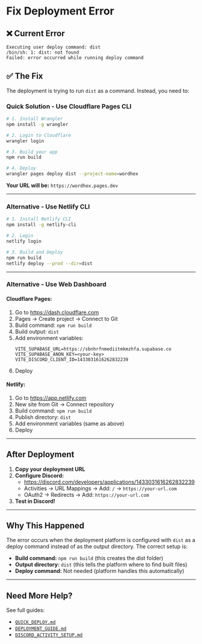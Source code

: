 # Fix Deployment Error

## ❌ Current Error

```
Executing user deploy command: dist
/bin/sh: 1: dist: not found
Failed: error occurred while running deploy command
```

## ✅ The Fix

The deployment is trying to run `dist` as a command. Instead, you need to:

### Quick Solution - Use Cloudflare Pages CLI

```bash
# 1. Install Wrangler
npm install -g wrangler

# 2. Login to Cloudflare
wrangler login

# 3. Build your app
npm run build

# 4. Deploy
wrangler pages deploy dist --project-name=wordhex
```

**Your URL will be:** `https://wordhex.pages.dev`

---

### Alternative - Use Netlify CLI

```bash
# 1. Install Netlify CLI
npm install -g netlify-cli

# 2. Login
netlify login

# 3. Build and Deploy
npm run build
netlify deploy --prod --dir=dist
```

---

### Alternative - Use Web Dashboard

#### Cloudflare Pages:
1. Go to https://dash.cloudflare.com
2. Pages → Create project → Connect to Git
3. Build command: `npm run build`
4. Build output: `dist`
5. Add environment variables:
   ```
   VITE_SUPABASE_URL=https://sbnhrfnmediitmkmzhfa.supabase.co
   VITE_SUPABASE_ANON_KEY=<your-key>
   VITE_DISCORD_CLIENT_ID=1433031616262832239
   ```
6. Deploy

#### Netlify:
1. Go to https://app.netlify.com
2. New site from Git → Connect repository
3. Build command: `npm run build`
4. Publish directory: `dist`
5. Add environment variables (same as above)
6. Deploy

---

## After Deployment

1. **Copy your deployment URL**
2. **Configure Discord:**
   - https://discord.com/developers/applications/1433031616262832239
   - Activities → URL Mappings → Add: `/` → `https://your-url.com`
   - OAuth2 → Redirects → Add: `https://your-url.com`
3. **Test in Discord!**

---

## Why This Happened

The error occurs when the deployment platform is configured with `dist` as a deploy command instead of as the output directory. The correct setup is:

- **Build command:** `npm run build` (this creates the dist folder)
- **Output directory:** `dist` (this tells the platform where to find built files)
- **Deploy command:** Not needed (platform handles this automatically)

---

## Need More Help?

See full guides:
- [`QUICK_DEPLOY.md`](./QUICK_DEPLOY.md)
- [`DEPLOYMENT_GUIDE.md`](./DEPLOYMENT_GUIDE.md)
- [`DISCORD_ACTIVITY_SETUP.md`](./DISCORD_ACTIVITY_SETUP.md)
